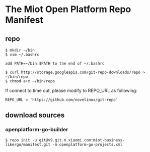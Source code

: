 # The Miot Open Platform Repo Manifest

## repo

```
$ mkdir ~/bin
$ vim ~/.bashrc

add PATH=~/bin:$PATH to the end of ~/.bashrc

$ curl http://storage.googleapis.com/git-repo-downloads/repo > ~/bin/repo
$ chmod a+x ~/bin/repo
```

If connect to time out, please modify to REPO_URL as following:

```
REPO_URL = 'https://github.com/novelinux/git-repo'
```

## download sources

### openplatform-go-builder

```
$ repo init -u git@v9.git.n.xiaomi.com:miot-business-like/go/manifest.git -m openplatform-go-projects.xml
```